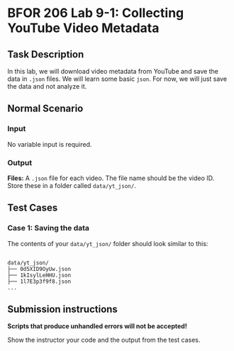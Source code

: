 # BFOR 206 Lab 9-1: Collecting YouTube Video Metadata

## Task Description

In this lab, we will download video metadata from YouTube
and save the data in `.json` files. We will learn some basic
`json`. For now, we will just save the data and not analyze it.

## Normal Scenario

### Input

No variable input is required.

### Output

**Files:** A `.json` file for each video. The file name should be the video ID.
Store these in a folder called `data/yt_json/`.

## Test Cases

### Case 1: Saving the data

The contents of your `data/yt_json/` folder should look similar to this:

```plaintext

data/yt_json/
├── 0d5XID9OyUw.json
├── 1kIsylLeHHU.json
├── 1l7E3p3f9f8.json
...

```

## Submission instructions

**Scripts that produce unhandled errors will not be accepted!**

Show the instructor your code and the output from the test cases.

